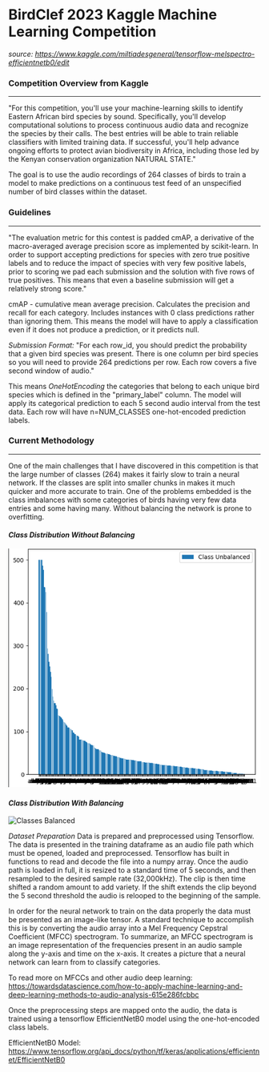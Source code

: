 # BirdClef 2023 Kaggle Machine Learning Competition
*source: https://www.kaggle.com/miltiadesgeneral/tensorflow-melspectro-efficientnetb0/edit*

### Competition Overview from Kaggle
____
"For this competition, you'll use your machine-learning skills to identify Eastern African bird species by sound. Specifically, you'll develop computational solutions to process continuous audio data and recognize the species by their calls. The best entries will be able to train reliable classifiers with limited training data. If successful, you'll help advance ongoing efforts to protect avian biodiversity in Africa, including those led by the Kenyan conservation organization NATURAL STATE."

The goal is to use the audio recordings of 264 classes of birds to train a model to make predictions on a continuous test feed of an unspecified number of bird classes within the dataset. 

### Guidelines
____

"The evaluation metric for this contest is padded cmAP, a derivative of the macro-averaged average precision score as implemented by scikit-learn. In order to support accepting predictions for species with zero true positive labels and to reduce the impact of species with very few positive labels, prior to scoring we pad each submission and the solution with five rows of true positives. This means that even a baseline submission will get a relatively strong score."

cmAP - cumulative mean average precision. Calculates the precision and recall for each category. Includes instances with 0 class predictions rather than ignoring them. This means the model will have to apply a classification even if it does not produce a prediction, or it predicts null.

*Submission Format:*
"For each row_id, you should predict the probability that a given bird species was present. There is one column per bird species so you will need to provide 264 predictions per row. Each row covers a five second window of audio."

This means *OneHotEncoding* the categories that belong to each unique bird species which is defined in the "primary_label" column. The model will apply its categorical prediction to each 5 second audio interval from the test data. Each row will have n=NUM_CLASSES one-hot-encoded prediction labels.

### Current Methodology
____

One of the main challenges that I have discovered in this competition is that the large number of classes (264) makes it fairly slow to train a neural network. If the classes are split into smaller chunks in makes it much quicker and more accurate to train. One of the problems embedded is the class imbalances with some categories of birds having very few data entries and some having many. Without balancing the network is prone to overfitting.

#### *Class Distribution Without Balancing*
![Classes Unbalanced](/unbalanced_classes.png)


#### *Class Distribution With Balancing*
![Classes Balanced](/balanced_classes.png)

*Dataset Preparation* 
Data is prepared and preprocessed using Tensorflow.
The data is presented in the training dataframe as an audio file path which must be opened, loaded and preprocessed. Tensorflow has built in functions to read and decode the file into a numpy array. Once the audio path is loaded in full, it is resized to a standard time of 5 seconds, and then resampled to the desired sample rate (32,000kHz). The clip is then time shifted a random amount to add variety. If the shift extends the clip beyond the 5 second threshold the audio is relooped to the beginning of the sample.

In order for the neural network to train on the data properly the data must be presented as an image-like tensor. A standard technique to accomplish this is by converting the audio array into a Mel Frequency Cepstral Coefficient (MFCC) spectrogram. To summarize, an MFCC spectrogram is an image representation of the frequencies present in an audio sample along the y-axis and time on the x-axis. It creates a picture that a neural network can learn from to classify categories. 

To read more on MFCCs and other audio deep learning:
https://towardsdatascience.com/how-to-apply-machine-learning-and-deep-learning-methods-to-audio-analysis-615e286fcbbc

Once the preprocessing steps are mapped onto the audio, the data is trained using a tensorflow EfficientNetB0 model using the one-hot-encoded class labels.

EfficientNetB0 Model:
https://www.tensorflow.org/api_docs/python/tf/keras/applications/efficientnet/EfficientNetB0
